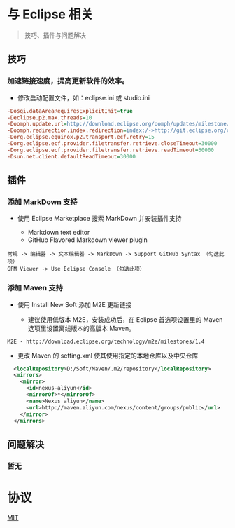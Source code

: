 # 与 Eclipse 相关

> 技巧、插件与问题解决

## 技巧

### 加速链接速度，提高更新软件的效率。

- 修改启动配置文件，如：eclipse.ini 或 studio.ini

```eclipse.ini 或 studio.ini
-Dosgi.dataAreaRequiresExplicitInit=true
-Declipse.p2.max.threads=10
-Doomph.update.url=http://download.eclipse.org/oomph/updates/milestone/latest
-Doomph.redirection.index.redirection=index:/->http://git.eclipse.org/c/oomph/org.eclipse.oomph.git/plain/setups/
-Dorg.eclipse.equinox.p2.transport.ecf.retry=15
-Dorg.eclipse.ecf.provider.filetransfer.retrieve.closeTimeout=30000
-Dorg.eclipse.ecf.provider.filetransfer.retrieve.readTimeout=30000
-Dsun.net.client.defaultReadTimeout=30000
```

## 插件

###	添加 MarkDown 支持

- 使用 Eclipse Marketplace 搜索 MarkDown 并安装插件支持
 
  - Markdown text editor
  - GitHub Flavored Markdown viewer plugin

```Eclipse 首选项设置
常规 -> 编辑器 -> 文本编辑器 -> MarkDown -> Support GitHub Syntax （勾选此项）
GFM Viewer -> Use Eclipse Console （勾选此项）
```

###	添加 Maven 支持

- 使用 Install New Soft 添加 M2E 更新链接

  - 建议使用低版本 M2E，安装成功后，在 Eclipse 首选项设置里的 Maven 选项里设置离线版本的高版本 Maven。

```
M2E - http://download.eclipse.org/technology/m2e/milestones/1.4
```

  - 更改 Maven 的 setting.xml 使其使用指定的本地仓库以及中央仓库

```setting.xml
  <localRepository>D:/Soft/Maven/.m2/repository</localRepository>
  <mirrors>
    <mirror>
      <id>nexus-aliyun</id>
      <mirrorOf>*</mirrorOf>
      <name>Nexus aliyun</name>
      <url>http://maven.aliyun.com/nexus/content/groups/public</url>
    </mirror>
  </mirrors>
```

## 问题解决

### 暂无




# 协议

[MIT](https://github.com/DocTam/Eclipse/blob/master/LICENSE)
